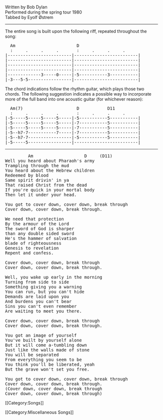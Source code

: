 Written by Bob Dylan<br>
Performed during the spring tour 1980<br>
Tabbed by Eyolf Østrem

----
The entire song is built upon the following riff, repeated throughout the song:

<pre class="tab">
  Am                        D
  :     .     .     .       :     .     .     .
|-------------------------|-------------------------|
|-------------------------|-------------------------|
|-------------------------|-------------------------|
|-------------------------|-------------------------|
|-------------3-----0-----|-5-----------3-----------|
|-3---5-5-----------------|-------------------------|
</pre>

The chord indications follow the rhythm guitar, which plays those two
chords. The following suggestion indicates a possible way to
incorporate more of the full band into one acoustic guitar (for
whichever reason):

<pre class="tab">
  Am(7)                     D           D11
  :     .     .     .       :     .     .     .
|-5-----5-----5-----5-----|-5-----------5-----------|
|-5-----5-----5-----5-----|-7-----------5-----------|
|-5-----5-----5-----5-----|-7-----------5-----------|
|-5--h7-7-----------7-----|-7-----------5-----------|
|-5--h7-7-----------------|-5-----------5-----------|
|-5-----5-----------------|-------------------------|
</pre>

----
<pre class="verse">
         Am                    D     (D11)
Well you heard about Pharaoh's army
Trampling through the mud
You heard about the Hebrew children
Redeemed by blood
Same spirit drivin' in ya
That raised Christ from the dead
If you're quick in your mortal body
Then let it under your head.

You got to cover down, cover down, break through
Cover down, cover down, break through.

We need that protection
By the armour of the Lord
The sword of God is sharper
than any double sided sword
He's the hammer of salvation
blade of righteousness
Genesis to revelation
Repent and confess.

Cover down, cover down, break through
Cover down, cover down, break through.

Well, you wake up early in the morning
Turning from side to side
Something giving you a warning
You can run, but you can't hide
Demands are laid upon you
And burdens you can't bear
Sins you can't even remember
Are waiting to meet you there.

Cover down, cover down, break through
Cover down, cover down, break through.

You got an image of yourself
You've built by yourself alone
But it will come a-tumbling down
Just like the walls made of stone
You will be separated
From everything you seem to be
You think you'll be liberated, yeah
But the grave won't set you free.

You got to cover down, cover down, break through
Cover down, cover down, break through.
(Cover down, cover down, break through
Cover down, cover down, break through)
</pre>

[[Category:Songs]]

[[Category:Miscellaneous Songs]]